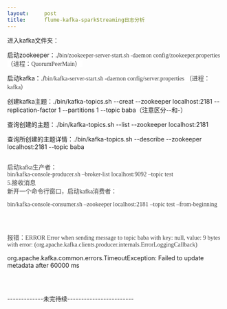 ```yaml
---
layout:     post
title:      flume-kafka-sparkStreaming日志分析
---
```

<div id="article_content" class="article_content clearfix csdn-tracking-statistics" data-pid="blog" data-mod="popu_307" data-dsm="post">
								            <link rel="stylesheet" href="https://csdnimg.cn/release/phoenix/template/css/ck_htmledit_views-f76675cdea.css">
						<div class="htmledit_views" id="content_views">
                <p>进入kafka文件夹：</p><p>启动zookeeper：./<span style="color:rgb(63,63,63);font-family:'microsoft yahei';background-color:rgb(255,255,255);">bin/zookeeper-server-start.sh -daemon config/zookeeper.properties（进程：<span style="color:rgb(63,63,63);font-family:'microsoft yahei';background-color:rgb(255,255,255);">QuorumPeerMain</span>） </span><br style="color:rgb(63,63,63);font-family:'microsoft yahei';background-color:rgb(255,255,255);"></p><p>启动kafka：./<span style="color:rgb(63,63,63);font-family:'microsoft yahei';background-color:rgb(255,255,255);">bin/kafka-server-start.sh -daemon config/server.properties （进程：kafka）</span></p><p>创建kafka主题：./bin/kafka-topics.sh --creat --zookeeper localhost:2181 --replication-factor 1 --partitions 1 --topic baba（注意区分--和-）</p><p>查询创建的主题：./bin/kafka-topics.sh --list --zookeeper localhost:2181</p><p>查询所创建的主题详情：./bin/kafka-topics.sh --describe --zookeeper localhost:2181 --topic baba</p><p><img src="https://img-blog.csdn.net/20180224170643420?watermark/2/text/aHR0cDovL2Jsb2cuY3Nkbi5uZXQvaHVpeHU1NjYy/font/5a6L5L2T/fontsize/400/fill/I0JBQkFCMA==/dissolve/70" alt=""><br></p><p></p><p><span style="color:rgb(63,63,63);font-family:'microsoft yahei';background-color:rgb(255,255,255);">启动kafka生产者： </span><br style="color:rgb(63,63,63);font-family:'microsoft yahei';background-color:rgb(255,255,255);"><span style="color:rgb(63,63,63);font-family:'microsoft yahei';background-color:rgb(255,255,255);">bin/kafka-console-producer.sh –broker-list localhost:9092 –topic test </span><br style="color:rgb(63,63,63);font-family:'microsoft yahei';background-color:rgb(255,255,255);"><span style="color:rgb(63,63,63);font-family:'microsoft yahei';background-color:rgb(255,255,255);">5.接收消息 </span><br style="color:rgb(63,63,63);font-family:'microsoft yahei';background-color:rgb(255,255,255);"><span style="color:rgb(63,63,63);font-family:'microsoft yahei';background-color:rgb(255,255,255);">新开一个命令行窗口，启动kafka消费者： </span><br style="color:rgb(63,63,63);font-family:'microsoft yahei';background-color:rgb(255,255,255);"></p><p><span style="color:rgb(63,63,63);font-family:'microsoft yahei';background-color:rgb(255,255,255);">bin/kafka-console-consumer.sh –zookeeper localhost:2181 –topic test –from-beginning </span></p><p><span style="color:rgb(63,63,63);font-family:'microsoft yahei';background-color:rgb(255,255,255);"><img src="https://img-blog.csdn.net/20180224172927818?watermark/2/text/aHR0cDovL2Jsb2cuY3Nkbi5uZXQvaHVpeHU1NjYy/font/5a6L5L2T/fontsize/400/fill/I0JBQkFCMA==/dissolve/70" alt=""><br></span></p><p><span style="color:rgb(63,63,63);font-family:'microsoft yahei';background-color:rgb(255,255,255);"><br></span></p><p><span style="color:rgb(63,63,63);font-family:'microsoft yahei';background-color:rgb(255,255,255);">报错：ERROR Error when sending message to topic baba with key: null, value: 9 bytes with error: (org.apache.kafka.clients.producer.internals.ErrorLoggingCallback)<br></span></p><p>org.apache.kafka.common.errors.TimeoutException: Failed to update metadata after 60000 ms</p><p><img src="https://img-blog.csdn.net/20180224172742175?watermark/2/text/aHR0cDovL2Jsb2cuY3Nkbi5uZXQvaHVpeHU1NjYy/font/5a6L5L2T/fontsize/400/fill/I0JBQkFCMA==/dissolve/70" alt=""><br></p><p><br></p><p>-------------未完待续------------------------</p>            </div>
                </div>
